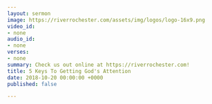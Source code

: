 ```yaml
---
layout: sermon
image: https://riverrochester.com/assets/img/logos/logo-16x9.png
video_id:
- none
audio_id:
- none
verses:
- none
summary: Check us out online at https://riverrochester.com!
title: 5 Keys To Getting God's Attention
date: 2018-10-20 00:00:00 +0000
published: false

---
```

